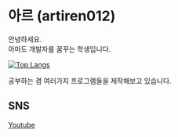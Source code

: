 # 아르 (artiren012)
안녕하세요.  
아마도 개발자를 꿈꾸는 학생입니다.

[![Top Langs](https://github-readme-stats.vercel.app/api/top-langs/?username=artiren012&layout=compact&theme=dark)](https://github.com/artiren012)

공부하는 겸 여러가지 프로그램들을 제작해보고 있습니다.

## SNS
[Youtube](https://www.youtube.com/@ar012)
